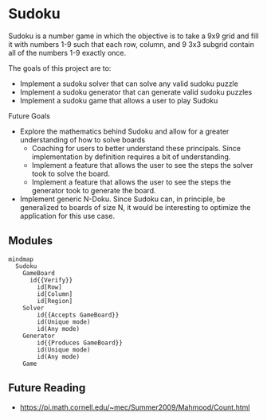 # Sudoku

Sudoku is a number game in which the objective is to take a 9x9 grid and fill it with numbers 1-9 such that each row, column, and 9 3x3 subgrid contain all of the numbers 1-9 exactly once.

The goals of this project are to:
* Implement a sudoku solver that can solve any valid sudoku puzzle
* Implement a sudoku generator that can generate valid sudoku puzzles
* Implement a sudoku game that allows a user to play Sudoku

Future Goals
* Explore the mathematics behind Sudoku and allow for a greater understanding of how to solve boards
    * Coaching for users to better understand these principals. Since implementation by definition requires a bit of understanding.
    * Implement a feature that allows the user to see the steps the solver took to solve the board.
    * Implement a feature that allows the user to see the steps the generator took to generate the board.
* Implement generic N-Doku. Since Sudoku can, in principle, be generalized to boards of size N, it would be interesting to optimize the application for this use case.

## Modules

```mermaid
mindmap
  Sudoku
    GameBoard
      id{{Verify}}
        id[Row]
        id[Column]
        id[Region]
    Solver
        id{{Accepts GameBoard}}
        id(Unique mode)
        id(Any mode)
    Generator
        id{{Produces GameBoard}}
        id(Unique mode)
        id(Any mode)
    Game
```

## Future Reading

* https://pi.math.cornell.edu/~mec/Summer2009/Mahmood/Count.html
